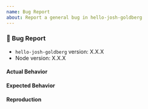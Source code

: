 ```yaml
---
name: Bug Report
about: Report a general bug in hello-josh-goldberg
---
```


<!--
👋 Hi, thanks for filing an issue on hello-josh-goldberg! 💖
Please fill out all fields below to ensure your issue is addressed.

If your issue doesn't provide enough info to fully explain or reproduce your bug, it will be closed. 😦
-->

### 🐛 Bug Report

-   `hello-josh-goldberg` version: X.X.X
-   Node version: X.X.X

#### Actual Behavior

<!-- What is the behavior right now? -->

#### Expected Behavior

<!-- What are the specific changes you'd like to see? -->

#### Reproduction

<!-- Please paste a code snippet, Gist, repository link, or other means of reproducing your error here. -->
